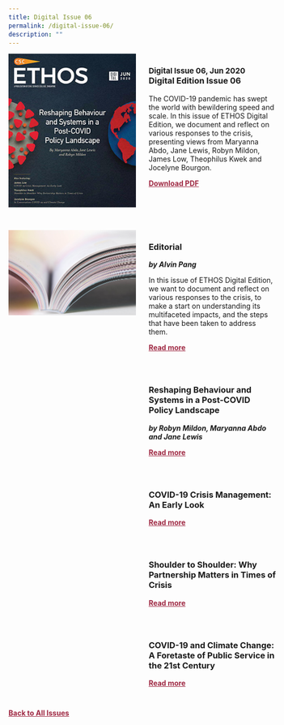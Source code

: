 ```yaml
---
title: Digital Issue 06
permalink: /digital-issue-06/
description: ""
---
```

<style>

.back a
{
	color: #9f2943;
	font-weight: bold;
	}
	
.cat
   {
   font-size: 15px;
   }

.text
{
	width: 50%;
}	
	
.img1 img
{
margin-top:25px;	
}	
	
.img img
{
margin-top:15px;	
}		
	
.button1 a
{
	color: #9f2943;
	font-weight:bold;
}
	

.grid-container {
	display: grid;
	grid-template-columns: 50% 50%;
	grid-column-gap: 5%;
	margin-bottom: 5%;
	}	
	
@media only screen and (max-width: 600px) {
	.grid-container {
		display: block;
	}
}	
</style>


<div class="grid-container">
	<div><img src="/images/Ethos_Thumbnails_Cover/ethosdigital06.jpg"></div>
	<div>
		<h3><span class="cat">Digital Issue 06, Jun 2020</span><br>Digital Edition Issue 06</h3>
		<p>The COVID-19 pandemic has swept the world with bewildering speed and scale. In this issue of ETHOS Digital Edition, we document and reflect on various responses to the crisis, presenting views from Maryanna Abdo, Jane Lewis, Robyn Mildon, James Low, Theophilus Kwek and Jocelyne Bourgon.</p>
		<div class="button1"><a target="_blank" href="">Download PDF</a></div>
	</div>
</div>

<br>

<div class="grid-container">
	<div><img src="/images/Landing_Banner_Images/tile_editorial.jpg"></div>
	<div>
		<h3>Editorial</h3>
		<b><i>by Alvin Pang</i></b>
		<p>In this issue of ETHOS Digital Edition, we want to document and reflect on various responses to the crisis, to make a start on understanding its multifaceted impacts, and the steps that have been taken to address them.</p>
		<div class="button1"><a href="/digital-issue-06/editorial/">Read more</a></div>
	</div>
</div>

<br>

<div class="grid-container">
	<div><img src=""></div>
	<div>
		<h3>Reshaping Behaviour and Systems in a Post-COVID Policy Landscape</h3>
		<b><i>by Robyn Mildon, Maryanna Abdo and Jane Lewis</i></b>
		<p></p>
		<div class="button1"><a href="/digital-issue-06/reshaping-behaviour-and-systems-in-a-post-covid-policy-landscape/">Read more</a></div>
	</div>
</div>

<br>

<div class="grid-container">
	<div><img src=""></div>
	<div>
		<h3>COVID-19 Crisis Management: An Early Look</h3>
		<b><i></i></b>
		<p></p>
		<div class="button1"><a href="/digital-issue-06/covid-19-crisis-management-an-early-look/">Read more</a></div>
	</div>
</div>

<br>

<div class="grid-container">
	<div><img src=""></div>
	<div>
		<h3>Shoulder to Shoulder: Why Partnership Matters in Times of Crisis</h3>
		<b><i></i></b>
		<p></p>
		<div class="button1"><a href="/digital-issue-06/shoulder-to-shoulder-why-partnership-matters-in-times-of-crisis/">Read more</a></div>
	</div>
</div>

<br>

<div class="grid-container">
	<div><img src=""></div>
	<div>
		<h3>COVID-19 and Climate Change: A Foretaste of Public Service in the 21st Century</h3>
		<b><i></i></b>
		<p></p>
		<div class="button1"><a href="/digital-issue-06/covid-19-and-climate-change-a-foretaste-of-public-service-in-the-21st-century/">Read more</a></div>
	</div>
</div>

<br>



<div class="back">
<a href="/all-issues/">Back to All Issues</a>
</div>